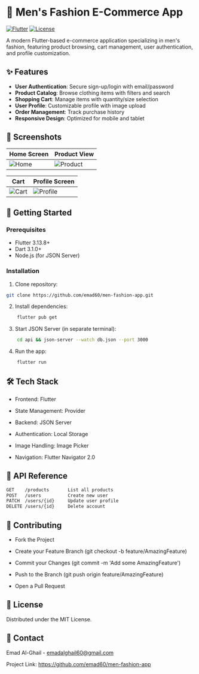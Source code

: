 # 👔 Men's Fashion E-Commerce App

[![Flutter](https://img.shields.io/badge/Flutter-3.13.8-blue.svg)](https://flutter.dev)
[![License](https://img.shields.io/badge/License-MIT-green.svg)](https://opensource.org/licenses/MIT)

A modern Flutter-based e-commerce application specializing in men's fashion, featuring product browsing, cart management, user authentication, and profile customization.


## ✨ Features

- **User Authentication**: Secure sign-up/login with email/password
- **Product Catalog**: Browse clothing items with filters and search
- **Shopping Cart**: Manage items with quantity/size selection
- **User Profile**: Customizable profile with image upload
- **Order Management**: Track purchase history
- **Responsive Design**: Optimized for mobile and tablet

## 📸 Screenshots

| Home Screen | Product View |
|-------------|--------------|
| ![Home](https://i.ibb.co/4ZqKv0x0/home-page.jpg) | ![Product](https://i.ibb.co/DHfshk2f/shop-page.jpg) |

| Cart | Profile Screen |
|------|----------------|
| ![Cart](https://i.ibb.co/rf6Xr82d/cart-page.jpg) | ![Profile](https://i.ibb.co/RGb24krb/peofile-page.jpg) |

## 🚀 Getting Started

### Prerequisites
- Flutter 3.13.8+
- Dart 3.1.0+
- Node.js (for JSON Server)

### Installation


1. Clone repository:
```bash
git clone https://github.com/emad60/men-fashion-app.git
```
2. Install dependencies:
```bash
    flutter pub get
```
3. Start JSON Server (in separate terminal):
```bash
    cd api && json-server --watch db.json --port 3000
```
4. Run the app:
```bash
    flutter run
```



## 🛠 Tech Stack

- Frontend: Flutter

- State Management: Provider

- Backend: JSON Server

- Authentication: Local Storage

- Image Handling: Image Picker

- Navigation: Flutter Navigator 2.0



## 🔗 API Reference

```bash
GET    /products       List all products
POST   /users          Create new user
PATCH  /users/{id}     Update user profile
DELETE /users/{id}     Delete account
```


## 🤝 Contributing


- Fork the Project

- Create your Feature Branch (git checkout -b feature/AmazingFeature)

- Commit your Changes (git commit -m 'Add some AmazingFeature')

- Push to the Branch (git push origin feature/AmazingFeature)

- Open a Pull Request


## 📄 License

Distributed under the MIT License.


## 📧 Contact

Emad Al-Ghail - emadalghail60@gmail.com


Project Link: https://github.com/emad60/men-fashion-app